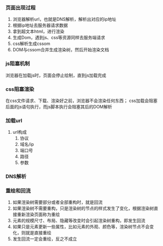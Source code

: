 <!--
 * @Author: qianqian.zhao
 * @Date: 2020-03-22 14:58:43
 * @LastEditors: qianqian.zhao
 * @LastEditTime: 2020-04-06 22:49:27
 * @Description: 页面加载流程
 -->
### 页面出现过程
1. 浏览器解析url，也就是DNS解析，解析出对应的ip地址
2. 根据ip地址去服务器请求数据
3. 拿到超文本html，进行渲染
4. 生成Dom，遇到js、css等资源同样去服务端请求
5. css解析生成cssom
6. DOM与cssom合并生成渲染树，然后开始渲染文档

### js阻塞机制
浏览器在加载js时，页面会停止绘制，直到js加载完成

### css阻塞渲染
在css文件请求、下载、渲染好之前，浏览器不会渲染任何东西；
css加载会阻塞后面的js语句执行，而js脚本执行会阻塞其后的DOM解析

### 加载url
1. url构成
   1. 协议
   2. 域名/ip
   3. 端口号
   4. 路径
   5. 参数


### DNS解析

### 重绘和回流
1. 如果渲染树需要部分或者全部重构时，就是回流
2. 如果渲染树不需要重构，只是渲染树的节点的样式发生了变化，根据渲染树直接重新渲染页面称为重绘
3. 元素的规模尺寸、布局、隐藏等改变时会引起渲染树重构，即发生回流
4. 如果只是元素更新一些属性，比如元素的外观、颜色等，渲染树节点不会变化，则就是直接重绘
5. 发生回流一定会重绘，反之不成立

